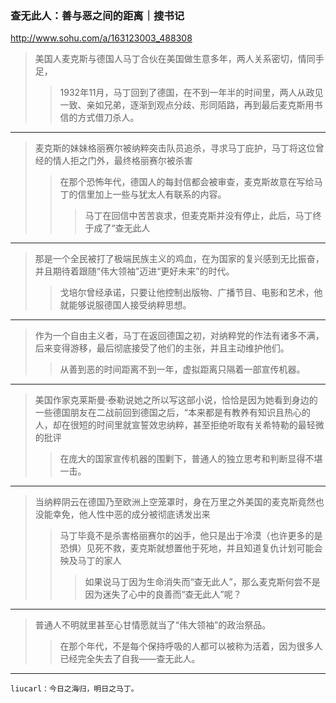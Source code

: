 ### 查无此人：善与恶之间的距离｜搜书记
http://www.sohu.com/a/163123003_488308
>美国人麦克斯与德国人马丁合伙在美国做生意多年，两人关系密切，情同手足，
>>1932年11月，马丁回到了德国，在不到一年半的时间里，两人从政见一致、亲如兄弟，逐渐到观点分歧、形同陌路，再到最后麦克斯用书信的方式借刀杀人。
---
>麦克斯的妹妹格丽赛尔被纳粹突击队员追杀，寻求马丁庇护，马丁将这位曾经的情人拒之门外，最终格丽赛尔被杀害
>>在那个恐怖年代，德国人的每封信都会被审查，麦克斯故意在写给马丁的信里加上一些与犹太人有联系的内容。
>>>马丁在回信中苦苦哀求，但麦克斯并没有停止，此后，马丁终于成了“查无此人
---
>那是一个全民被打了极端民族主义的鸡血，在为国家的复兴感到无比振奋，并且期待着跟随“伟大领袖”迈进“更好未来”的时代。
>>戈培尔曾经承诺，只要让他控制出版物、广播节目、电影和艺术，他就能够说服德国人接受纳粹思想。
---
>作为一个自由主义者，马丁在返回德国之初，对纳粹党的作法有诸多不满，后来变得游移，最后彻底接受了他们的主张，并且主动维护他们。
>>从善到恶的时间距离不到一年，虚拟距离只隔着一部宣传机器。
---
>美国作家克莱斯曼·泰勒说她之所以写这部小说，恰恰是因为她看到身边的一些德国朋友在二战前回到德国之后，“本来都是有教养有知识且热心的人，却在很短的时间里就宣誓效忠纳粹，甚至拒绝听取有关希特勒的最轻微的批评
>>在庞大的国家宣传机器的围剿下，普通人的独立思考和判断显得不堪一击。
---
>当纳粹阴云在德国乃至欧洲上空笼罩时，身在万里之外美国的麦克斯竟然也没能幸免，他人性中恶的成分被彻底诱发出来
>>马丁毕竟不是杀害格丽赛尔的凶手，他只是出于冷漠（也许更多的是恐惧）见死不救，麦克斯就想置他于死地，并且知道复仇计划可能会殃及马丁的家人
>>>如果说马丁因为生命消失而“查无此人”，那么麦克斯何尝不是因为迷失了心中的良善而“查无此人”呢？
---
>普通人不明就里甚至心甘情愿就当了“伟大领袖”的政治祭品。
>>在那个年代，不是每个保持呼吸的人都可以被称为活着，因为很多人已经完全失去了自我——查无此人。
---
`liucarl：今日之海归，明日之马丁。`